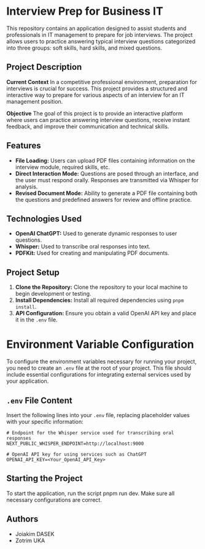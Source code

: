 # Interview Prep for Business IT

This repository contains an application designed to assist students and professionals in IT management to prepare for job interviews. The project allows users to practice answering typical interview questions categorized into three groups: soft skills, hard skills, and mixed questions.

## Project Description

**Current Context**
In a competitive professional environment, preparation for interviews is crucial for success. This project provides a structured and interactive way to prepare for various aspects of an interview for an IT management position.

**Objective**
The goal of this project is to provide an interactive platform where users can practice answering interview questions, receive instant feedback, and improve their communication and technical skills.

## Features

- **File Loading:** Users can upload PDF files containing information on the interview module, required skills, etc.
- **Direct Interaction Mode:** Questions are posed through an interface, and the user must respond orally. Responses are transmitted via Whisper for analysis.
- **Revised Document Mode:** Ability to generate a PDF file containing both the questions and predefined answers for review and offline practice.

## Technologies Used

- **OpenAI ChatGPT:** Used to generate dynamic responses to user questions.
- **Whisper:** Used to transcribe oral responses into text.
- **PDFKit:** Used for creating and manipulating PDF documents.

## Project Setup

1. **Clone the Repository:** Clone the repository to your local machine to begin development or testing.
2. **Install Dependencies:** Install all required dependencies using `pnpm install`.
3. **API Configuration:** Ensure you obtain a valid OpenAI API key and place it in the `.env` file.

# Environment Variable Configuration

To configure the environment variables necessary for running your project, you need to create an `.env` file at the root of your project. This file should include essential configurations for integrating external services used by your application.

## `.env` File Content

Insert the following lines into your `.env` file, replacing placeholder values with your specific information:

```plaintext
# Endpoint for the Whisper service used for transcribing oral responses
NEXT_PUBLIC_WHISPER_ENDPOINT=http://localhost:9000

# OpenAI API key for using services such as ChatGPT
OPENAI_API_KEY=<Your_OpenAI_API_Key>

```

## Starting the Project

To start the application, run the script pnpm run dev. Make sure all necessary configurations are correct.

## Authors

- Joiakim DASEK
- Zotrim UKA
